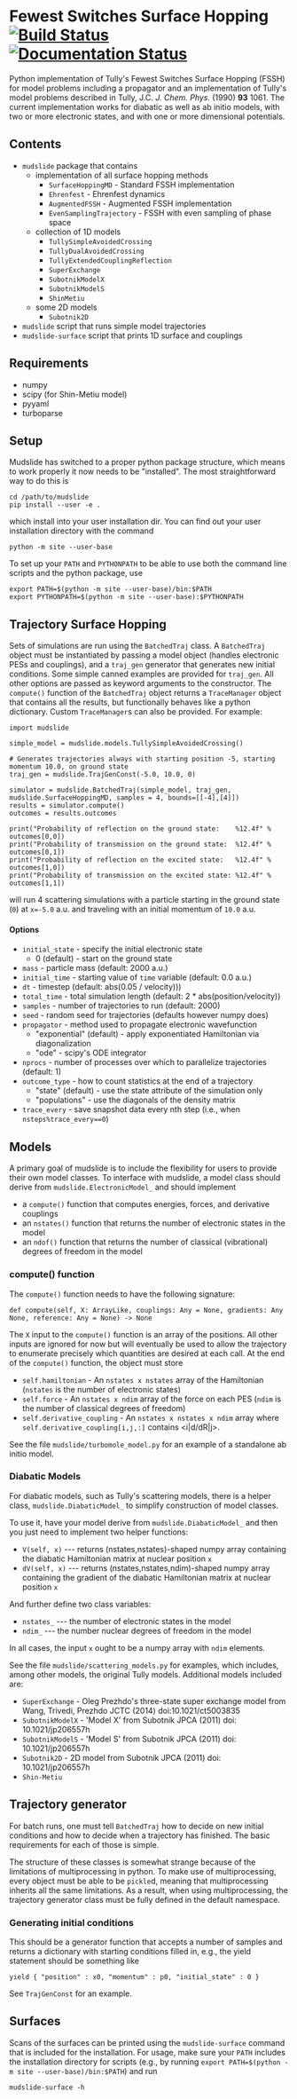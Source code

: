 # Fewest Switches Surface Hopping [![Build Status](https://github.com/smparker/mudslide/actions/workflows/python-package.yml/badge.svg)](https://github.com/smparker/mudslide/actions/workflows/python-package.yml) [![Documentation Status](https://readthedocs.org/projects/mudslide/badge/?version=latest)](https://mudslide.readthedocs.io/en/latest/?badge=latest)
Python implementation of Tully's Fewest Switches Surface Hopping (FSSH) for model problems including
a propagator and an implementation of Tully's model problems described in Tully, J.C. _J. Chem. Phys._ (1990) **93** 1061.
The current implementation works for diabatic as well as ab initio models, with two or more electronic states, and with one or more
dimensional potentials.

## Contents
* `mudslide` package that contains
  - implementation of all surface hopping methods
    - `SurfaceHoppingMD` - Standard FSSH implementation
    - `Ehrenfest` - Ehrenfest dynamics
    - `AugmentedFSSH` - Augmented FSSH implementation
    - `EvenSamplingTrajectory` - FSSH with even sampling of phase space
  - collection of 1D models
    - `TullySimpleAvoidedCrossing`
    - `TullyDualAvoidedCrossing`
    - `TullyExtendedCouplingReflection`
    - `SuperExchange`
    - `SubotnikModelX`
    - `SubotnikModelS`
    - `ShinMetiu`
  - some 2D models
    - `Subotnik2D`
* `mudslide` script that runs simple model trajectories
* `mudslide-surface` script that prints 1D surface and couplings

## Requirements
* numpy
* scipy (for Shin-Metiu model)
* pyyaml
* turboparse

## Setup
Mudslide has switched to a proper python package structure, which means to work properly it now needs to be "installed". The
most straightforward way to do this is

    cd /path/to/mudslide
    pip install --user -e .

which install into your user installation dir. You can find out your user installation
directory with the command

    python -m site --user-base

To set up your `PATH` and `PYTHONPATH` to be able to use both the command line scripts
and the python package, use

    export PATH=$(python -m site --user-base)/bin:$PATH
    export PYTHONPATH=$(python -m site --user-base):$PYTHONPATH

## Trajectory Surface Hopping
Sets of simulations are run using the `BatchedTraj` class. A `BatchedTraj` object must be instantiated by passing a model object
(handles electronic PESs and couplings), and a `traj_gen`
generator that generates new initial conditions. Some simple canned examples are provided for `traj_gen`. All
other options are passed as keyword arguments to the constructor. The `compute()` function of the
`BatchedTraj` object returns a `TraceManager` object that contains all the results, but functionally behaves
like a python dictionary. Custom `TraceManager`s can also be
provided. For example:

    import mudslide

    simple_model = mudslide.models.TullySimpleAvoidedCrossing()

    # Generates trajectories always with starting position -5, starting momentum 10.0, on ground state
    traj_gen = mudslide.TrajGenConst(-5.0, 10.0, 0)

    simulator = mudslide.BatchedTraj(simple_model, traj_gen, mudslide.SurfaceHoppingMD, samples = 4, bounds=[[-4],[4]])
    results = simulator.compute()
    outcomes = results.outcomes

    print("Probability of reflection on the ground state:    %12.4f" % outcomes[0,0])
    print("Probability of transmission on the ground state:  %12.4f" % outcomes[0,1])
    print("Probability of reflection on the excited state:   %12.4f" % outcomes[1,0])
    print("Probability of transmission on the excited state: %12.4f" % outcomes[1,1])

will run 4 scattering simulations with a particle starting in the ground state (`0`) at `x=-5.0` a.u. and traveling with an initial momentum of `10.0` a.u.

#### Options
* `initial_state` - specify the initial electronic state
    * 0 (default) - start on the ground state
* `mass` - particle mass (default: 2000 a.u.)
* `initial_time` - starting value of `time` variable (default: 0.0 a.u.)
* `dt` - timestep (default: abs(0.05 / velocity)))
* `total_time` - total simulation length (default: 2 * abs(position/velocity))
* `samples` - number of trajectories to run (default: 2000)
* `seed` - random seed for trajectories (defaults however numpy does)
* `propagator` - method used to propagate electronic wavefunction
    * "exponential" (default) - apply exponentiated Hamiltonian via diagonalization
    * "ode" - scipy's ODE integrator
* `nprocs` - number of processes over which to parallelize trajectories (default: 1)
* `outcome_type` - how to count statistics at the end of a trajectory
    * "state" (default) - use the state attribute of the simulation only
    * "populations" - use the diagonals of the density matrix
* `trace_every` - save snapshot data every nth step (i.e., when `nsteps%trace_every==0`)

## Models
A primary goal of mudslide is to include the flexibility for users to provide their own
model classes. To interface with mudslide, a model class should derive from `mudslide.ElectronicModel_`
and should implement
* a `compute()` function that computes energies, forces, and derivative couplings
* an `nstates()` function that returns the number of electronic states in the model
* an `ndof()` function that returns the number of classical (vibrational) degrees of freedom in the model
 
### compute() function
The `compute()` function needs to have the following signature:

    def compute(self, X: ArrayLike, couplings: Any = None, gradients: Any None, reference: Any = None) -> None

The `X` input to the `compute()` function is an array of the positions. All other inputs are ignored for now
but will eventually be used to allow the trajectory to enumerate precisely which quantities are desired at
each call.
At the end of the `compute()` function, the object must store
* `self.hamiltonian` - An `nstates x nstates` array of the Hamiltonian (`nstates` is the number of electronic states)
* `self.force` - An `nstates x ndim` array of the force on each PES (`ndim` is the number of classical degrees of freedom)
* `self.derivative_coupling` - An `nstates x nstates x ndim` array where `self.derivative_coupling[i,j,:]` contains <i|d/dR|j>.

See the file `mudslide/turbomole_model.py` for an example of a standalone ab initio model.

### Diabatic Models
For diabatic models, such as Tully's scattering models, there is a helper class, `mudslide.DiabaticModel_` to simplify construction of model classes.

To use it, have your model derive from `mudslide.DiabaticModel_` and then you just need to implement two helper functions:
* `V(self, x)` --- returns (nstates,nstates)-shaped numpy array containing the diabatic Hamiltonian matrix at nuclear position `x`
* `dV(self, x)` --- returns (nstates,nstates,ndim)-shaped numpy array containing the gradient of the diabatic Hamiltonian matrix at nuclear position `x`

And further define two class variables:
* `nstates_` --- the number of electronic states in the model
* `ndim_` --- the number nuclear degrees of freedom in the model

In all cases, the input `x` ought to be a numpy array with `ndim` elements.

See the file `mudslide/scattering_models.py` for examples, which includes, among other models, the original Tully models.
Additional models included are:
* `SuperExchange` - Oleg Prezhdo's three-state super exchange model from Wang, Trivedi, Prezhdo JCTC (2014) doi:10.1021/ct5003835
* `SubotnikModelX` - 'Model X' from Subotnik JPCA (2011) doi: 10.1021/jp206557h
* `SubotnikModelS` - 'Model S' from Subotnik JPCA (2011) doi: 10.1021/jp206557h
* `Subotnik2D` - 2D model from Subotnik JPCA (2011) doi: 10.1021/jp206557h
* `Shin-Metiu`

## Trajectory generator
For batch runs, one must tell `BatchedTraj` how to decide on new initial conditions
and how to decide when a trajectory has finished. The basic requirements for each of those
is simple.

The structure of these classes is somewhat strange because of the limitations of
multiprocessing in python. To make use of multiprocessing, every object
must be able to be `pickle`d, meaning that multiprocessing inherits all the
same limitations. As a result, when using multiprocessing, the trajectory generator class must
be fully defined in the default namespace.

### Generating initial conditions
This should be a generator function that accepts a number of samples
and returns a dictionary with starting conditions filled in, e.g.,
the yield statement should be something like

    yield { "position" : x0, "momentum" : p0, "initial_state" : 0 }

See `TrajGenConst` for an example.

## Surfaces
Scans of the surfaces can be printed using the `mudslide-surface` command that is included
for the installation. For usage, make sure your `PATH` includes the installation
directory for scripts (e.g., by running
`export PATH=$(python -m site --user-base)/bin:$PATH`) and run

    mudslide-surface -h

